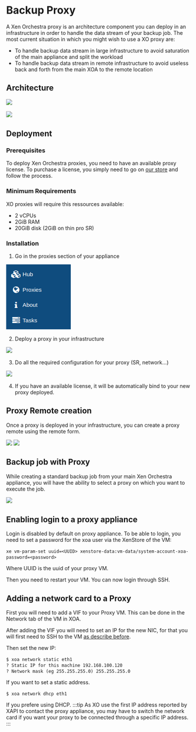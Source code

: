 # Backup Proxy

A Xen Orchestra proxy is an architecture component you can deploy in an infrastructure in order to handle the data stream of your backup job.
The most current situation in which you might wish to use a XO proxy are:

- To handle backup data stream in large infrastructure to avoid saturation of the main appliance and split the workload
- To handle backup data stream in remote infrastructure to avoid useless back and forth from the main XOA to the remote location

## Architecture

![](./assets/withoutproxy.png)

![](./assets/withproxy.png)

## Deployment

### Prerequisites

To deploy Xen Orchestra proxies, you need to have an available proxy license. To purchase a license, you simply need to go on [our store](https://xen-orchestra.com/#!/member/purchaser) and follow the process.

### Minimum Requirements

XO proxies will require this ressources available:

- 2 vCPUs
- 2GiB RAM
- 20GiB disk (2GiB on thin pro SR)

### Installation

1. Go in the proxies section of your appliance

![](./assets/proxy-section.png)

2. Deploy a proxy in your infrastructure

![](https://user-images.githubusercontent.com/21563339/80114306-b6110480-8583-11ea-8722-83f22e5be778.png)

3. Do all the required configuration for your proxy (SR, network...)

![](https://user-images.githubusercontent.com/21563339/80114537-fe302700-8583-11ea-9bf5-598e0b143021.png)

4. If you have an available license, it will be automatically bind to your new proxy deployed.

## Proxy Remote creation

Once a proxy is deployed in your infrastructure, you can create a proxy remote using the remote form.

![](https://user-images.githubusercontent.com/21563339/80117316-54529980-8587-11ea-9721-8a1d61293efe.png)
![](https://user-images.githubusercontent.com/21563339/80117185-23726480-8587-11ea-8136-50a8d98b4a5a.png)

## Backup job with Proxy

While creating a standard backup job from your main Xen Orchestra appliance, you will have the ability to select a proxy on which you want to execute the job.

![](https://user-images.githubusercontent.com/21563339/80116365-29b41100-8586-11ea-9746-e01ca3e53996.png)

## Enabling login to a proxy appliance

Login is disabled by default on proxy appliance.
To be able to login, you need to set a password for the xoa user via the XenStore of the VM:
```
xe vm-param-set uuid=<UUID> xenstore-data:vm-data/system-account-xoa-password=<password>
```
Where UUID is the uuid of your proxy VM.

Then you need to restart your VM.
You can now login through SSH.

## Adding a network card to a Proxy

First you will need to add a VIF to your Proxy VM. This can be done in the Network tab of the VM in XOA.

After adding the VIF you will need to set an IP for the new NIC, for that you will first need to SSH to the VM [as describe before](/proxy.md#enabling-login-to-proxy-appliance).

Then set the new IP:
```
$ xoa network static eth1
? Static IP for this machine 192.168.100.120
? Network mask (eg 255.255.255.0) 255.255.255.0
```
If you want to set a static address.
```
$ xoa network dhcp eth1
```
If you prefere using DHCP.
:::tip
As XO use the first IP address reported by XAPI to contact the proxy appliance, you may have to switch the network card if you want your proxy to be connected through a specific IP address.
:::
